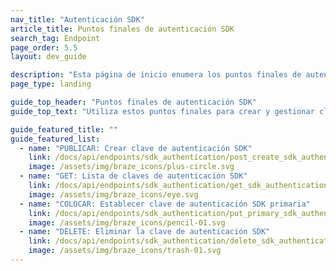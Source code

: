 ```yaml
---
nav_title: "Autenticación SDK"
article_title: Puntos finales de autenticación SDK
search_tag: Endpoint
page_order: 5.5
layout: dev_guide

description: "Esta página de inicio enumera los puntos finales de autenticación del SDK de Braze."
page_type: landing

guide_top_header: "Puntos finales de autenticación SDK"
guide_top_text: "Utiliza estos puntos finales para crear y gestionar claves de autenticación SDK para tu aplicación. Las claves de autenticación SDK te permiten autenticar de forma segura tus instancias de SDK móvil con Braze."

guide_featured_title: ""
guide_featured_list:
  - name: "PUBLICAR: Crear clave de autenticación SDK"
    link: /docs/api/endpoints/sdk_authentication/post_create_sdk_authentication_key/
    image: /assets/img/braze_icons/plus-circle.svg
  - name: "GET: Lista de claves de autenticación SDK"
    link: /docs/api/endpoints/sdk_authentication/get_sdk_authentication_keys/
    image: /assets/img/braze_icons/eye.svg
  - name: "COLOCAR: Establecer clave de autenticación SDK primaria"
    link: /docs/api/endpoints/sdk_authentication/put_primary_sdk_authentication_key/
    image: /assets/img/braze_icons/pencil-01.svg
  - name: "DELETE: Eliminar la clave de autenticación SDK"
    link: /docs/api/endpoints/sdk_authentication/delete_sdk_authentication_key/
    image: /assets/img/braze_icons/trash-01.svg
---
```

